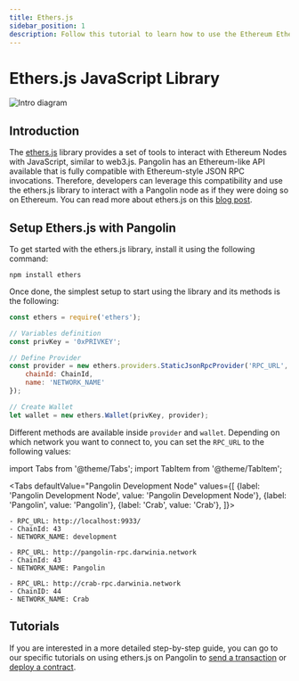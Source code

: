 ```yaml
---
title: Ethers.js
sidebar_position: 1
description: Follow this tutorial to learn how to use the Ethereum EtherJS Library to deploy Solidity smart contracts to Pangolin.
---
```

# Ethers.js JavaScript Library

![Intro diagram](/images/integrations/integrations-ethersjs-banner.png)

## Introduction

The [ethers.js](https://docs.ethers.io/) library provides a set of tools to interact with Ethereum Nodes with JavaScript, similar to web3.js. Pangolin has an Ethereum-like API available that is fully compatible with Ethereum-style JSON RPC invocations. Therefore, developers can leverage this compatibility and use the ethers.js library to interact with a Pangolin node as if they were doing so on Ethereum. You can read more about ethers.js on this [blog post](https://medium.com/l4-media/announcing-ethers-js-a-web3-alternative-6f134fdd06f3).

## Setup Ethers.js with Pangolin

To get started with the ethers.js library, install it using the following command:

```
npm install ethers
```

Once done, the simplest setup to start using the library and its methods is the following:

```js
const ethers = require('ethers');

// Variables definition
const privKey = '0xPRIVKEY';

// Define Provider
const provider = new ethers.providers.StaticJsonRpcProvider('RPC_URL', {
    chainId: ChainId,
    name: 'NETWORK_NAME'
});

// Create Wallet
let wallet = new ethers.Wallet(privKey, provider);
```

Different methods are available inside `provider` and `wallet`. Depending on which network you want to connect to, you can set the `RPC_URL` to the following values:

import Tabs from '@theme/Tabs';
import TabItem from '@theme/TabItem';

<Tabs
  defaultValue="Pangolin Development Node"
  values={[
    {label: 'Pangolin Development Node', value: 'Pangolin Development Node'},
    {label: 'Pangolin', value: 'Pangolin'},
    {label: 'Crab', value: 'Crab'},
  ]}>
  <TabItem value="Pangolin Development Node">

```
- RPC_URL: http://localhost:9933/
- ChainId: 43
- NETWORK_NAME: development
```

  </TabItem>
  <TabItem value="Pangolin">

```
- RPC_URL: http://pangolin-rpc.darwinia.network
- ChainId: 43
- NETWORK_NAME: Pangolin
```

  </TabItem>
  <TabItem value="Crab">

```
- RPC_URL: http://crab-rpc.darwinia.network
- ChainID: 44
- NETWORK_NAME: Crab
```

  </TabItem>
</Tabs>

## Tutorials

If you are interested in a more detailed step-by-step guide, you can go to our specific tutorials on using ethers.js on Pangolin to [send a transaction](/builders/interact/eth-libraries/send-transaction/) or [deploy a contract](/builders/interact/eth-libraries/deploy-contract/).
